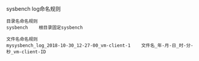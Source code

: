 sysbench log命名规则

```
目录名命名规则
sysbench	根目录固定sysbench

文件名命名规则
mysysbench_log_2018-10-30_12-27-00_vm-client-1    文件名_年-月-日_时-分-秒_vm-client-ID
```

